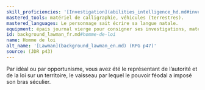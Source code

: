 ```yaml
---
skill_proficiencies: '[Investigation](abilities_intelligence_hd.md#investigation) ou [Persuasion](abilities_charisma_hd.md#persuasion), [Loi].'
mastered_tools: matériel de calligraphie, véhicules (terrestres).
mastered_languages: Le personnage sait écrire sa langue natale.
equipment: épais journal vierge pour consigner ses investigations, matériel de calligraphie, tenue de voyageur, symbole (sceau ou médaillon) représentant son office, bourse contenant 20 sous.
id: background_lawman_fr.md#homme-de-loi
name: Homme de loi
alt_name: '[Lawman](background_lawman_en.md) (RPG p47)'
source: (JDR p43)
---
```


Par idéal ou par opportunisme, vous avez été le représentant de l’autorité et de la loi sur un territoire, le vaisseau par lequel le pouvoir féodal a imposé son bras séculier.

